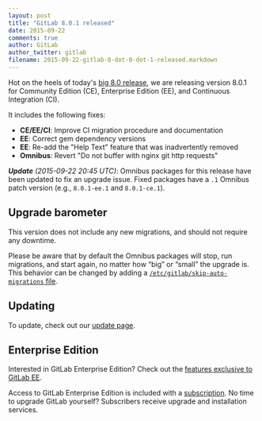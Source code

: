 ```yaml
---
layout: post
title: "GitLab 8.0.1 released"
date: 2015-09-22
comments: true
author: GitLab
author_twitter: gitlab
filename: 2015-09-22-gitlab-8-dot-0-dot-1-released.markdown
---
```


Hot on the heels of today's [big 8.0 release](/2015/09/22/gitlab-8-0-released/),
we are releasing version 8.0.1 for Community Edition (CE), Enterprise Edition
(EE), and Continuous Integration (CI).

It includes the following fixes:

- **CE/EE/CI**: Improve CI migration procedure and documentation
- **EE**: Correct gem dependency versions
- **EE**: Re-add the "Help Text" feature that was inadvertently removed
- **Omnibus**: Revert "Do not buffer with nginx git http requests"

<!-- more -->

***Update*** *(2015-09-22 20:45 UTC)*: Omnibus packages for this release have
been updated to fix an upgrade issue. Fixed packages have a `.1` Omnibus patch
version (e.g., `8.0.1-ee.1` and `8.0.1-ce.1`).

## Upgrade barometer

This version does not include any new migrations, and should not require any
downtime.

Please be aware that by default the Omnibus packages will stop, run migrations,
and start again, no matter how “big” or “small” the upgrade is. This behavior
can be changed by adding a [`/etc/gitlab/skip-auto-migrations`
file](http://doc.gitlab.com/omnibus/update/README.html).

## Updating

To update, check out our [update page](https://about.gitlab.com/update).

## Enterprise Edition

Interested in GitLab Enterprise Edition?
Check out the [features exclusive to GitLab EE](http://about.gitlab.com/features/#enterprise).

Access to GitLab Enterprise Edition is included with a [subscription](http://www.gitlab.com/pricing).
No time to upgrade GitLab yourself?
Subscribers receive upgrade and installation services.
